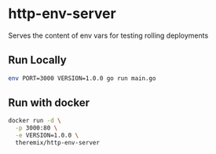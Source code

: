 # http-env-server

Serves the content of env vars for testing rolling deployments

## Run Locally

```sh
env PORT=3000 VERSION=1.0.0 go run main.go
```

## Run with docker

```sh
docker run -d \
  -p 3000:80 \
  -e VERSION=1.0.0 \
  theremix/http-env-server
```
